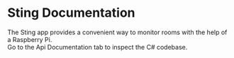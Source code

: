 # Sting Documentation
The Sting app provides a convenient way to monitor rooms with the help of a Raspberry Pi.<br>
Go to the Api Documentation tab to inspect the C# codebase.
